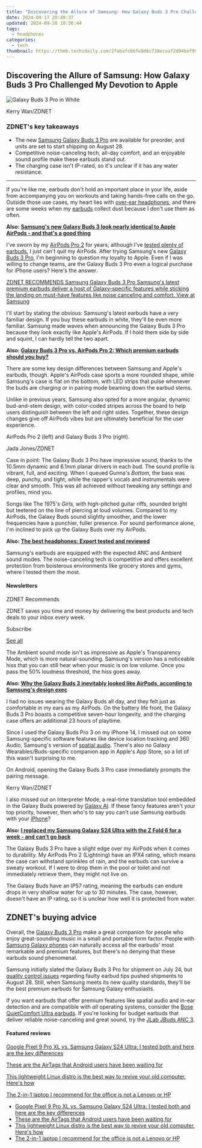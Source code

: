 ```yaml
---
title: "Discovering the Allure of Samsung: How Galaxy Buds 3 Pro Challenged My Devotion to Apple"
date: 2024-09-17 20:49:37
updated: 2024-09-20 10:56:44
tags:
  - headphones
categories:
  - tech
thumbnail: https://thmb.techidaily.com/2fabafc66fe8d6c738eceaf2d94bef9969abb79ce6dfc7f79cdd9561a56a5238.jpg
---
```


## Discovering the Allure of Samsung: How Galaxy Buds 3 Pro Challenged My Devotion to Apple

![Galaxy Buds 3 Pro in White](https://www.zdnet.com/a/img/resize/f218f885e498c32445e490c63a47220b3c771625/2024/07/08/aa8065cf-e73f-48d1-a936-5862b697bb22/dsc01452.jpg?auto=webp&width=1280)

Kerry Wan/ZDNET

### ZDNET's key takeaways

* The new [Samsung Galaxy Buds 3 Pro](https://shop-links.co/link/?url=https%3A%2F%2Fwww.samsung.com%2Fus%2Fmobile-audio%2Fgalaxy-buds3-pro%2Fbuy%2Fgalaxy-buds3-pro-silver-sm-r630nzaaxar%2F&publisher_slug=itechdaily19598&exclusive=1) are available for preorder, and units are set to start shipping on August 28.
* Competitive noise-canceling tech, all-day comfort, and an enjoyable sound profile make these earbuds stand out.
* The charging case isn't IP-rated, so it's unclear if it has any water resistance.

---

If you're like me, earbuds don't hold an important place in your life, aside from accompanying you on workouts and taking hands-free calls on the go. Outside those use cases, my heart lies with [over-ear headphones](https://www.zdnet.com/article/best-over-ear-headphones/), and there are some weeks when my [earbuds](https://www.zdnet.com/article/best-earbuds/) collect dust because I don't use them as often.

**Also: [Samsung's new Galaxy Buds 3 look nearly identical to Apple AirPods - and that's a good thing](https://www.zdnet.com/article/samsungs-new-galaxy-buds-3-look-nearly-identical-to-apple-airpods-and-thats-a-good-thing/)**

I've sworn by my [AirPods Pro 2](https://buy.geni.us/Proxy.ashx?TSID=368250&GR%5FURL=https%3A%2F%2Fwww.amazon.com%2FApple-Generation-Cancelling-Transparency-Personalized%2Fdp%2FB0D1XD1ZV3%3Ftag%3Dzd-buy-button-20%26ascsubtag%3D%5F%5FCOM%5FCLICK%5FID%5F%5F%7C5ddff64d-ea6c-4446-bc99-56419ba16792%7Cdtp&dtb=1) for years; although I've [tested plenty of earbuds](https://www.zdnet.com/article/how-we-test-headphones/), I just can't quit my AirPods. After trying Samsung's new [Galaxy Buds 3 Pro](https://shop-links.co/link/?url=https%3A%2F%2Fwww.samsung.com%2Fus%2Fmobile-audio%2Fgalaxy-buds3-pro%2Fbuy%2Fgalaxy-buds3-pro-silver-sm-r630nzaaxar%2F&publisher_slug=itechdaily19598&exclusive=1), I'm beginning to question my loyalty to Apple. Even if I was willing to change teams, are the Galaxy Buds 3 Pro even a logical purchase for iPhone users? Here's the answer.

[ZDNET RECOMMENDS Samsung Galaxy Buds 3 Pro Samsung's latest premium earbuds deliver a host of Galaxy-specific features while sticking the landing on must-have features like noise canceling and comfort. View at Samsung](https://shop-links.co/link/?url=https%3A%2F%2Fwww.samsung.com%2Fus%2Fmobile-audio%2Fgalaxy-buds3-pro%2Fbuy%2Fgalaxy-buds3-pro-silver-sm-r630nzaaxar%2F&publisher_slug=itechdaily19598&exclusive=1)

I'll start by stating the obvious: Samsung's latest earbuds have a very familiar design. If you buy these earbuds in white, they'll be even more familiar. Samsung made waves when announcing the Galaxy Buds 3 Pro because they look exactly like Apple's AirPods. If I hold them side by side and squint, I can hardly tell the two apart.

**Also: [Galaxy Buds 3 Pro vs. AirPods Pro 2: Which premium earbuds should you buy?](https://www.zdnet.com/article/galaxy-buds-3-pro-vs-airpods-pro-2-which-premium-earbuds-should-you-buy/)**

There are some key design differences between Samsung and Apple's earbuds, though. Apple's AirPods case sports a more rounded shape, while Samsung's case is flat on the bottom, with LED strips that pulse whenever the buds are charging or in pairing mode beaming down the earbud stems.

Unlike in previous years, Samsung also opted for a more angular, dynamic bud-and-stem design, with color-coded stripes across the board to help users distinguish between the left and right sides. Together, these design changes give off AirPods vibes but are ultimately beneficial for the user experience.

AirPods Pro 2 (left) and Galaxy Buds 3 Pro (right).

Jada Jones/ZDNET

Case in point: The Galaxy Buds 3 Pro have impressive sound, thanks to the 10.5mm dynamic and 6.1mm planar drivers in each bud. The sound profile is vibrant, full, and exciting. When I queued Gunna's _Bottom,_ the bass was deep, punchy, and tight, while the rapper's vocals and instrumentals were clear and smooth. This was all achieved without tweaking any settings and profiles, mind you.

Songs like The 1975's _Girls,_ with high-pitched guitar riffs, sounded bright but teetered on the line of piercing at loud volumes. Compared to my AirPods, the Galaxy Buds sound slightly smoother, and the lower frequencies have a punchier, fuller presence. For sound performance alone, I'm inclined to pick up the Galaxy Buds over my AirPods.

**Also: [The best headphones: Expert tested and reviewed](https://www.zdnet.com/article/best-headphones/)**

Samsung's earbuds are equipped with the expected ANC and Ambient sound modes. The noise-canceling tech is competitive and offers excellent protection from boisterous environments like grocery stores and gyms, where I tested them the most.

#### Newsletters

ZDNET Recommends

ZDNET saves you time and money by delivering the best products and tech deals to your inbox every week.

 Subscribe

[See all](https://www.zdnet.com/newsletters/)

The Ambient sound mode isn't as impressive as Apple's Transparency Mode, which is more natural-sounding. Samsung's version has a noticeable hiss that you can still hear when your music is on low volume. Once you pass the 50% loudness threshold, the hiss goes away.

**Also: [Why the Galaxy Buds 3 inevitably looked like AirPods, according to Samsung's design exec](https://www.zdnet.com/article/why-the-galaxy-buds-3-inevitably-looked-like-airpods-according-to-samsungs-design-exec/)**

I had no issues wearing the Galaxy Buds all day, and they felt just as comfortable in my ears as my AirPods. On the battery life front, the Galaxy Buds 3 Pro boasts a competitive seven-hour longevity, and the charging case offers an additional 23 hours of playtime.

Since I used the Galaxy Buds Pro 3 on my iPhone 14, I missed out on some Samsung-specific software features like device location tracking and 360 Audio, Samsung's version of [spatial audio](https://www.zdnet.com/home-and-office/what-is-spatial-audio-heres-everything-you-need-to-know/). There's also no Galaxy Wearables/Buds-specific companion app in Apple's App Store, so a lot of this wasn't surprising to me.

On Android, opening the Galaxy Buds 3 Pro case immediately prompts the pairing message.

Kerry Wan/ZDNET

I also missed out on Interpreter Mode, a real-time translation tool embedded in the Galaxy Buds powered by [Galaxy AI](https://www.zdnet.com/article/every-new-ai-feature-coming-to-samsungs-galaxy-z-fold-6-and-z-flip-6-and-how-they-work/). If these fancy features aren't your top priority, however, then who's to say you can't use Samsung earbuds with your [iPhone](https://www.zdnet.com/article/best-iphone/)?

**Also: [I replaced my Samsung Galaxy S24 Ultra with the Z Fold 6 for a week - and can't go back](https://www.zdnet.com/article/i-replaced-my-samsung-galaxy-s24-ultra-with-the-z-fold-6-for-a-week-and-cant-go-back/)**

The Galaxy Buds 3 Pro have a slight edge over my AirPods when it comes to durability. My AirPods Pro 2 (Lightning) have an IPX4 rating, which means the case can withstand sprinkles of rain, and the earbuds can survive a sweaty workout. If I were to drop them in the pool or toilet and not immediately retrieve them, they might not live on.

The Galaxy Buds have an IP57 rating, meaning the earbuds can endure drops in very shallow water for up to 30 minutes. The case, however, doesn't have an IP rating, so it is unclear how well it is protected from water.

## ZDNET's buying advice

Overall, the [Galaxy Buds 3 Pro](https://shop-links.co/link/?url=https%3A%2F%2Fwww.samsung.com%2Fus%2Fmobile-audio%2Fgalaxy-buds3-pro%2Fbuy%2Fgalaxy-buds3-pro-silver-sm-r630nzaaxar%2F&publisher_slug=itechdaily19598&exclusive=1) make a great companion for people who enjoy great-sounding music in a small and portable form factor. People with [Samsung Galaxy phones](https://www.zdnet.com/article/best-samsung-phone/) can naturally access all the earbuds' most remarkable and premium features, but there's no denying that these earbuds sound phenomenal.

Samsung initially slated the Galaxy Buds 3 Pro for shipment on July 24, but [quality control issues](https://www.zdnet.com/article/samsung-halts-sales-of-galaxy-buds-3-pro-because-of-quality-problems/) regarding faulty earbud tips pushed shipments to August 28\. Still, when Samsung meets its new quality standards, they'll be the best premium earbuds for Samsung Galaxy enthusiasts.

If you want earbuds that offer premium features like spatial audio and in-ear detection and are compatible with _all_ operating systems, consider the [Bose QuietComfort Ultra earbuds](https://buy.geni.us/Proxy.ashx?TSID=368250&GR%5FURL=https%3A%2F%2Fwww.amazon.com%2FBose-QuietComfort-Cancelling-World-Class-Cancellation%2Fdp%2FB0CD2FSRDD%3Ftag%3Dzd-buy-button-20%26ascsubtag%3D%5F%5FCOM%5FCLICK%5FID%5F%5F%7C5ddff64d-ea6c-4446-bc99-56419ba16792%7Cdtp&dtb=1). If you're looking for budget earbuds that deliver reliable noise-canceling and great sound, try the [JLab JBuds ANC 3](https://buy.geni.us/Proxy.ashx?TSID=368250&GR%5FURL=https%3A%2F%2Fwww.amazon.com%2Fdp%2FB0CGGWCPWS%3Ftag%3Dzd-buy-button-20%26ascsubtag%3D%5F%5FCOM%5FCLICK%5FID%5F%5F%7C5ddff64d-ea6c-4446-bc99-56419ba16792%7Cdtp&dtb=1).

#### Featured reviews

[Google Pixel 9 Pro XL vs. Samsung Galaxy S24 Ultra: I tested both and here are the key differences](https://www.zdnet.com/article/google-pixel-9-pro-xl-vs-samsung-galaxy-s24-ultra/ "Google Pixel 9 Pro XL vs. Samsung Galaxy S24 Ultra: I tested both and here are the key differences")

[These are the AirTags that Android users have been waiting for](https://www.zdnet.com/article/these-are-the-airtags-that-android-users-have-been-waiting-for/ "These are the AirTags that Android users have been waiting for")

[This lightweight Linux distro is the best way to revive your old computer. Here's how](https://www.zdnet.com/article/this-lightweight-linux-distro-is-the-best-way-to-revive-your-old-computer-heres-how/ "This lightweight Linux distro is the best way to revive your old computer. Here's how")

[The 2-in-1 laptop I recommend for the office is not a Lenovo or HP](https://www.zdnet.com/article/one-of-the-most-versatile-2-in-1-laptops-ive-tested-is-not-a-lenovo-or-hp/ "The 2-in-1 laptop I recommend for the office is not a Lenovo or HP")

* [Google Pixel 9 Pro XL vs. Samsung Galaxy S24 Ultra: I tested both and here are the key differences](https://www.zdnet.com/article/google-pixel-9-pro-xl-vs-samsung-galaxy-s24-ultra/ "Google Pixel 9 Pro XL vs. Samsung Galaxy S24 Ultra: I tested both and here are the key differences")
* [These are the AirTags that Android users have been waiting for](https://www.zdnet.com/article/these-are-the-airtags-that-android-users-have-been-waiting-for/ "These are the AirTags that Android users have been waiting for")
* [This lightweight Linux distro is the best way to revive your old computer. Here's how](https://www.zdnet.com/article/this-lightweight-linux-distro-is-the-best-way-to-revive-your-old-computer-heres-how/ "This lightweight Linux distro is the best way to revive your old computer. Here's how")
* [The 2-in-1 laptop I recommend for the office is not a Lenovo or HP](https://www.zdnet.com/article/one-of-the-most-versatile-2-in-1-laptops-ive-tested-is-not-a-lenovo-or-hp/ "The 2-in-1 laptop I recommend for the office is not a Lenovo or HP")

<ins class="adsbygoogle"
     style="display:block"
     data-ad-format="autorelaxed"
     data-ad-client="ca-pub-7571918770474297"
     data-ad-slot="1223367746"></ins>



<ins class="adsbygoogle"
     style="display:block"
     data-ad-client="ca-pub-7571918770474297"
     data-ad-slot="8358498916"
     data-ad-format="auto"
     data-full-width-responsive="true"></ins>
